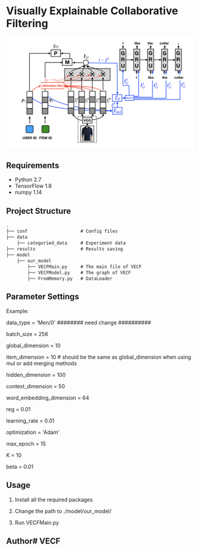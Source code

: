 # Visually Explainable Collaborative Filtering 

![images](img/VECF.png)


## Requirements

- Python 2.7
- TensorFlow 1.8
- numpy 1.14


## Project Structure

    .
    ├── conf                    # Config files
    ├── data
        ├── categoried_data     # Experiment data   
    ├── results                 # Results saving
    ├── model          
        ├── our_model
            ├── VECFMain.py     # The main file of VECF
            ├── VECFModel.py    # The graph of VECF
            ├── FromMemory.py   # DataLoader          


## Parameter Settings

Example: 

data_type = 'Men/0' ######## need change ##########

batch_size = 256

global_dimension = 10

item_dimension = 10 # should be the same as global_dimension when using mul or add merging methods

hidden_dimension = 100

context_dimension = 50

word_embedding_dimension = 64

reg = 0.01

learning_rate = 0.01

optimization = 'Adam'

max_epoch = 15

K = 10

beta = 0.01
    


## Usage

1. Install all the required packages

2. Change the path to ./model/our_model/

3. Run VECFMain.py


## Author# VECF
